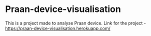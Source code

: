 # Praan-device-visualisation
This is a project made to analyse Praan device.
Link for the project - https://praan-device-visualisation.herokuapp.com/
